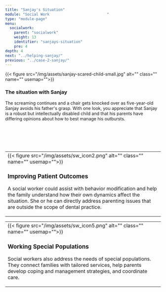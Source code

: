 ```yaml
---
title: "Sanjay's Situation"
module: "Social Work                          "
type: "module-page"
menu:
  socialwork:
    parent: "socialwork"
    weight: 13
    identifier: "sanjays-situation"
    pre: 4
depth: 4
next: "../helping-sanjay/"
previous: "../case-2-sanjay/"
---
```

<div class="pageblock"><div class="right">{{< figure src="/img/assets/sanjay-scared-child-small.jpg" alt="" class="" name="" usemap="">}}</div>
</div><div class="pageblock"><h3>The situation with Sanjay</h3><div class="maintext"><p>The screaming continues and a chair gets knocked over as five-year-old Sanjay avoids his father's grasp. With one look, you appreciate that Sanjay is a robust but intellectually disabled child and that his parents have differing opinions about how to best manage his outbursts.</p>
</div>
<br/><br/><br/><br/>
</div><div class="pageblock visualclear"><table>
<tr>
<td>
<div class="left" style="margin: 0 15px 0 0;">
{{< figure src="/img/assets/sw_icon2.png" alt="" class="" name="" usemap="">}}</div>
<div class="seven-ways"><h3>Improving Patient Outcomes</h3>
<div class="maintext"><p>A social worker could assist with behavior modification and help the family understand how their own dynamics affect the situation. She or he can directly address parenting issues that are outside the scope of dental practice.</p></div></div>
</td>
</tr>
</table>
<table>
<tr>
<td>
<div class="left" style="margin: 0 15px 0 0;">
{{< figure src="/img/assets/sw_icon5.png" alt="" class="" name="" usemap="">}}</div>
<div><h3>Working Special Populations</h3>
<div class="maintext"><p>Social workers also address the needs of special populations. They connect families with tailored services, help parents develop coping and management strategies, and coordinate care.</p></div></div>
</td>
</tr>
</table>
</div>